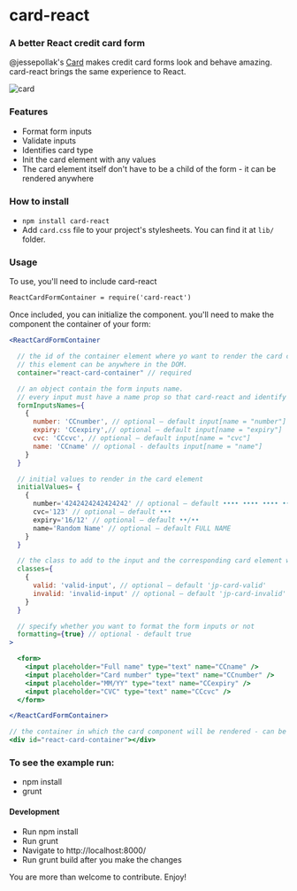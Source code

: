 # card-react

### A better React credit card form

@jessepollak's [Card](http://github.com/jessepollak/card) makes credit card forms look and behave amazing. card-react brings the same experience to React.

![card](http://i.imgur.com/qG3TenO.gif)

### Features

  - Format form inputs
  - Validate inputs
  - Identifies card type
  - Init the card element with any values
  - The card element itself don't have to be a child of the form - it can be rendered anywhere

### How to install

 - `npm install card-react`
 - Add `card.css` file to your project's stylesheets. You can find it at `lib/` folder.

### Usage

To use, you'll need to include card-react

```html
ReactCardFormContainer = require('card-react')
```

Once included, you can initialize the component. you'll need to make the component the container of your form:

```jsx
<ReactCardFormContainer

  // the id of the container element where yo want to render the card component.
  // this element can be anywhere in the DOM.
  container="react-card-container" // required

  // an object contain the form inputs name.
  // every input must have a name prop so that card-react and identify it.
  formInputsNames={
    {
      number: 'CCnumber', // optional — default input[name = "number"]
      expiry: 'CCexpiry',// optional — default input[name = "expiry"]
      cvc: 'CCcvc', // optional — default input[name = "cvc"]
      name: 'CCname' // optional - defaults input[name = "name"]
    }
  }

  // initial values to render in the card element
  initialValues= {
    {
      number='4242424242424242' // optional — default •••• •••• •••• ••••
      cvc='123' // optional — default •••
      expiry='16/12' // optional — default ••/••
      name='Random Name' // optional — default FULL NAME
    }
  }

  // the class to add to the input and the corresponding card element when the input is valid/invalid.
  classes={
    {
      valid: 'valid-input', // optional — default 'jp-card-valid'
      invalid: 'invalid-input' // optional — default 'jp-card-invalid'
    }
  }

  // specify whether you want to format the form inputs or not
  formatting={true} // optional - default true
>

  <form>
    <input placeholder="Full name" type="text" name="CCname" />
    <input placeholder="Card number" type="text" name="CCnumber" />
    <input placeholder="MM/YY" type="text" name="CCexpiry" />
    <input placeholder="CVC" type="text" name="CCcvc" />
  </form>

</ReactCardFormContainer>

// the container in which the card component will be rendered - can be anywhere in the DOM
<div id="react-card-container"></div>

```

### To see the example run:

  - npm install
  - grunt

#### Development

  - Run npm install
  - Run grunt
  - Navigate to http://localhost:8000/
  - Run grunt build after you make the changes

You are more than welcome to contribute. Enjoy!

